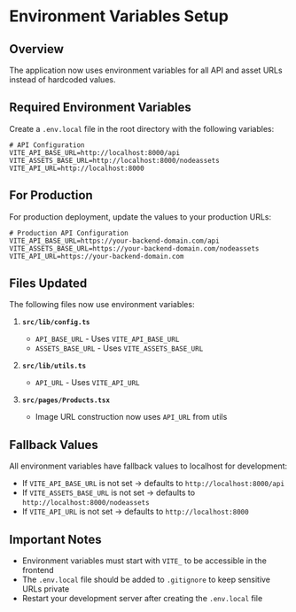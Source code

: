 # Environment Variables Setup

## Overview
The application now uses environment variables for all API and asset URLs instead of hardcoded values.

## Required Environment Variables

Create a `.env.local` file in the root directory with the following variables:

```env
# API Configuration
VITE_API_BASE_URL=http://localhost:8000/api
VITE_ASSETS_BASE_URL=http://localhost:8000/nodeassets
VITE_API_URL=http://localhost:8000
```

## For Production

For production deployment, update the values to your production URLs:

```env
# Production API Configuration
VITE_API_BASE_URL=https://your-backend-domain.com/api
VITE_ASSETS_BASE_URL=https://your-backend-domain.com/nodeassets
VITE_API_URL=https://your-backend-domain.com
```

## Files Updated

The following files now use environment variables:

1. **`src/lib/config.ts`**
   - `API_BASE_URL` - Uses `VITE_API_BASE_URL`
   - `ASSETS_BASE_URL` - Uses `VITE_ASSETS_BASE_URL`

2. **`src/lib/utils.ts`**
   - `API_URL` - Uses `VITE_API_URL`

3. **`src/pages/Products.tsx`**
   - Image URL construction now uses `API_URL` from utils

## Fallback Values

All environment variables have fallback values to localhost for development:
- If `VITE_API_BASE_URL` is not set → defaults to `http://localhost:8000/api`
- If `VITE_ASSETS_BASE_URL` is not set → defaults to `http://localhost:8000/nodeassets`
- If `VITE_API_URL` is not set → defaults to `http://localhost:8000`

## Important Notes

- Environment variables must start with `VITE_` to be accessible in the frontend
- The `.env.local` file should be added to `.gitignore` to keep sensitive URLs private
- Restart your development server after creating the `.env.local` file
